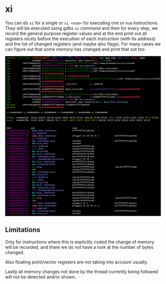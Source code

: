 # xi
You can do `xi` for a single or `xi <num>` for executing one or `num` instructions. They will be executed using gdbs
`si` command and then for every step, we record the general purpose register values and at the end print out all
registers nicely before the execution of each instruction (with its address) and the list of changed registers (and
maybe also flags). For many cases we can figure out that some memory has changed and print that out too

![](img/xi.0.png)

## Limitations
Only for instructions where this is explicitly coded the change of memory will be recorded, and there we do not have a
look at the number of bytes changed. 

Also floating point/vector registers are not taking into account usually.

Lastly all memory changes not done by the thread currently being followed will not be detected and/or shown.

